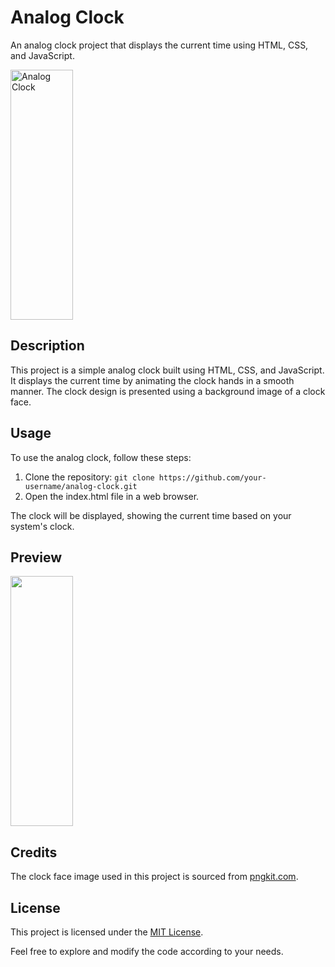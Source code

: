 # Analog Clock

An analog clock project that displays the current time using HTML, CSS, and JavaScript.

<img src="https://github.com/arjunsingh27/AnalogClock/blob/main/%20clock.png" alt="Analog Clock" width="100vw" height="400">

## Description

This project is a simple analog clock built using HTML, CSS, and JavaScript. It displays the current time by animating the clock hands in a smooth manner. The clock design is presented using a background image of a clock face.

## Usage

To use the analog clock, follow these steps:

1. Clone the repository: `git clone https://github.com/your-username/analog-clock.git`
2. Open the index.html file in a web browser.

The clock will be displayed, showing the current time based on your system's clock.

## Preview

<img src="https://github.com/arjunsingh27/AnalogClock/blob/main/%20clock.png" width="100vw" height="400">

## Credits

The clock face image used in this project is sourced from [pngkit.com](https://www.pngkit.com/png/full/135-1352157_clock-with-no-hands.png).

## License

This project is licensed under the [MIT License](LICENSE).

Feel free to explore and modify the code according to your needs.
